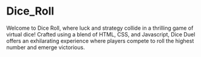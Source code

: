 # Dice_Roll
Welcome to Dice Roll, where luck and strategy collide in a thrilling game of virtual dice! Crafted using a blend of HTML, CSS, and Javascript, Dice Duel offers an exhilarating experience where players compete to roll the highest number and emerge victorious. 
